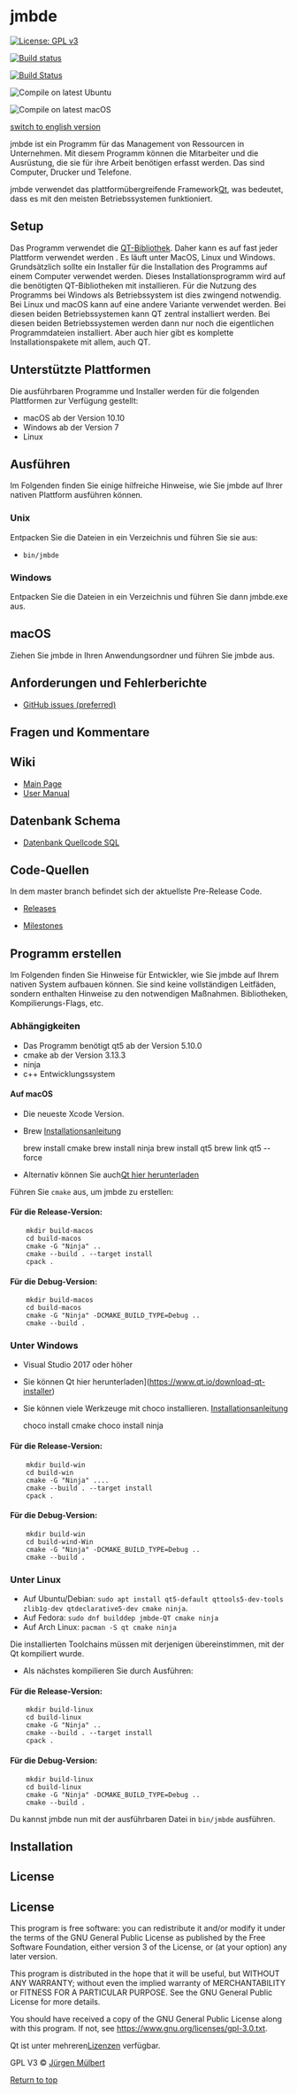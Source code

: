 # jmbde

[![License: GPL v3](https://img.shields.io/badge/License-GPLv3-blue.svg)](https://www.gnu.org/licenses/gpl-3.0)

[![Build status](https://ci.appveyor.com/api/projects/status/mq9qt36e588dk7ui?svg=true)](https://ci.appveyor.com/project/jmuelbert/jmbde-qt)

[![Build Status](https://travis-ci.org/jmuelbert/jmbde-QT.svg?branch=master)](https://travis-ci.org/jmuelbert/jmbde-QT)

![Compile on latest Ubuntu](https://github.com/jmuelbert/jmbde-QT/workflows/Compile%20on%20latest%20Ubuntu/badge.svg)

![Compile on latest macOS](https://github.com/jmuelbert/jmbde-QT/workflows/Compile%20on%20latest%20macOS/badge.svg)

[switch to english version](README.md)

jmbde ist ein Programm für das Management von Ressourcen in Unternehmen. Mit
diesem Programm können die Mitarbeiter und die Ausrüstung, die sie für ihre Arbeit
benötigen erfasst werden. Das sind Computer, Drucker und Telefone.

jmbde verwendet das plattformübergreifende Framework[Qt](http://www.qt.io/download-open-source/),
was bedeutet, dass es mit den meisten Betriebssystemen funktioniert.

## Setup

Das Programm verwendet die [QT-Bibliothek](https://www.qt.io). Daher kann es auf
fast jeder Plattform verwendet werden . Es läuft unter MacOS, Linux und
Windows. Grundsätzlich sollte ein Installer für die Installation des Programms
auf einem Computer verwendet werden. Dieses Installationsprogramm wird auf die
benötigten QT-Bibliotheken mit installieren. Für die Nutzung des Programms bei
Windows als Betriebssystem ist dies zwingend notwendig. Bei Linux und macOS kann
auf eine andere Variante verwendet werden. Bei diesen beiden Betriebssystemen
kann QT zentral installiert werden. Bei diesen beiden Betriebssystemen werden dann
nur noch die eigentlichen Programmdateien installiert. Aber auch hier gibt es
komplette Installationspakete mit allem, auch QT.

## Unterstützte Plattformen

Die ausführbaren Programme und Installer werden für die folgenden Plattformen zur
Verfügung gestellt:

- macOS ab der Version 10.10
- Windows ab der Version 7
- Linux

## Ausführen

Im Folgenden finden Sie einige hilfreiche Hinweise, wie Sie jmbde auf Ihrer nativen
Plattform ausführen können.

### Unix

Entpacken Sie die Dateien in ein Verzeichnis und führen Sie sie aus:

- `bin/jmbde`

### Windows

Entpacken Sie die Dateien in ein Verzeichnis und führen Sie dann jmbde.exe aus.

## macOS

Ziehen Sie jmbde in Ihren Anwendungsordner und führen Sie jmbde aus.

## Anforderungen und Fehlerberichte

- [GitHub issues (preferred)](https://github.com/jmuelbert/jmbde-QT/issues)

## Fragen und Kommentare

## Wiki

- [Main Page](https://github.com/jmuelbert/jmbde-QT/wiki)
- [User Manual](http://jmuelbert.github.io/jmbde-QT/)

## Datenbank Schema

- [Datenbank Quellcode SQL](docs/database-design.md)

## Code-Quellen

In dem master branch befindet sich der aktuellste Pre-Release Code.

- [Releases](https://github.com/jmuelbert/jmbde-QT/releases)

- [Milestones](https://github.com/jmuelbert/jmbde-QT/milestones)

## Programm erstellen

Im Folgenden finden Sie Hinweise für Entwickler, wie Sie jmbde auf Ihrem
nativen System aufbauen können. Sie sind keine vollständigen Leitfäden, sondern
enthalten Hinweise zu den notwendigen Maßnahmen. Bibliotheken,
Kompilierungs-Flags, etc.

### Abhängigkeiten

- Das Programm benötigt qt5 ab der Version 5.10.0
- cmake ab der Version 3.13.3
- ninja
- c++ Entwicklungssystem

#### Auf macOS

- Die neueste Xcode Version.
- Brew [Installationsanleitung](https://brew.sh)

  brew install cmake
  brew install ninja
  brew install qt5
  brew link qt5 --force

- Alternativ können Sie auch[Qt hier herunterladen](https://www.qt.io/download-qt-installer)

Führen Sie `cmake` aus, um jmbde zu erstellen:

#### Für die Release-Version:

        mkdir build-macos
        cd build-macos
        cmake -G "Ninja" ..
        cmake --build . --target install
        cpack .

#### Für die Debug-Version:

        mkdir build-macos
        cd build-macos
        cmake -G "Ninja" -DCMAKE_BUILD_TYPE=Debug ..
        cmake --build .

### Unter Windows

- Visual Studio 2017 oder höher
- Sie können Qt hier herunterladen](https://www.qt.io/download-qt-installer)
- Sie können viele Werkzeuge mit choco installieren. [Installationsanleitung](https://chocolatey.org/install#installing-chocolatey)

  choco install cmake
  choco install ninja

#### Für die Release-Version:

        mkdir build-win
        cd build-win
        cmake -G "Ninja" ....
        cmake --build . --target install
        cpack .

#### Für die Debug-Version:

        mkdir build-win
        cd build-wind-Win
        cmake -G "Ninja" -DCMAKE_BUILD_TYPE=Debug ..
        cmake --build .

### Unter Linux

- Auf Ubuntu/Debian:
  `sudo apt install qt5-default qttools5-dev-tools zlib1g-dev qtdeclarative5-dev cmake ninja`.
- Auf Fedora: `sudo dnf builddep jmbde-QT cmake ninja`
- Auf Arch Linux: `pacman -S qt cmake ninja`

Die installierten Toolchains müssen mit derjenigen übereinstimmen, mit der Qt
kompiliert wurde.

- Als nächstes kompilieren Sie durch Ausführen:

#### Für die Release-Version:

        mkdir build-linux
        cd build-linux
        cmake -G "Ninja" ..
        cmake --build . --target install
        cpack .

#### Für die Debug-Version:

        mkdir build-linux
        cd build-linux
        cmake -G "Ninja" -DCMAKE_BUILD_TYPE=Debug ..
        cmake --build .

Du kannst jmbde nun mit der ausführbaren Datei in `bin/jmbde` ausführen.

## Installation

## License

## License

This program is free software: you can redistribute it and/or modify
it under the terms of the GNU General Public License as published by
the Free Software Foundation, either version 3 of the License, or
(at your option) any later version.

This program is distributed in the hope that it will be useful,
but WITHOUT ANY WARRANTY; without even the implied warranty of
MERCHANTABILITY or FITNESS FOR A PARTICULAR PURPOSE. See the
GNU General Public License for more details.

You should have received a copy of the GNU General Public License
along with this program. If not, see <https://www.gnu.org/licenses/gpl-3.0.txt>.

Qt ist unter mehreren[Lizenzen](https://www.qt.io/licensing/) verfügbar.

GPL V3 © [Jürgen Mülbert](https:/github.com/jmuelbert/jmbde-QT)

[Return to top](#top)
